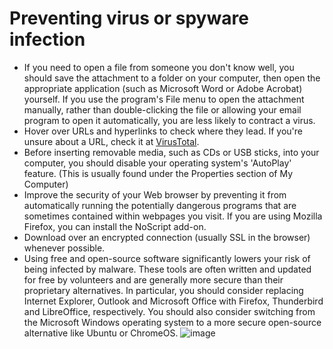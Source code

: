 [Title]: # (Предотвращение заражения вирусами или шпионскими программами)
[Order]: # (1)

# Preventing virus or spyware infection

*   If you need to open a file from someone you don't know well, you should save the attachment to a folder on your computer, then open the appropriate application (such as Microsoft Word or Adobe Acrobat) yourself. If you use the program's File menu to open the attachment manually, rather than double-clicking the file or allowing your email program to open it automatically, you are less likely to contract a virus.
*   Hover over URLs and hyperlinks to check where they lead. If you're unsure about a URL, check it at [VirusTotal](https://www.virustotal.com/#url).
*   Before inserting removable media, such as CDs or USB sticks, into your computer, you should disable your operating system's 'AutoPlay' feature. (This is usually found under the Properties section of My Computer)
*   Improve the security of your Web browser by preventing it from automatically running the potentially dangerous programs that are sometimes contained within webpages you visit. If you are using Mozilla Firefox, you can install the NoScript add-on.
*   Download over an encrypted connection (usually SSL in the browser) whenever possible.
*   Using free and open-source software significantly lowers your risk of being infected by malware. These tools are often written and updated for free by volunteers and are generally more secure than their proprietary alternatives. In particular, you should consider replacing Internet Explorer, Outlook and Microsoft Office with Firefox, Thunderbird and LibreOffice, respectively. You should also consider switching from the Microsoft Windows operating system to a more secure open-source alternative like Ubuntu or ChromeOS.
![image](malware_adv2.png)